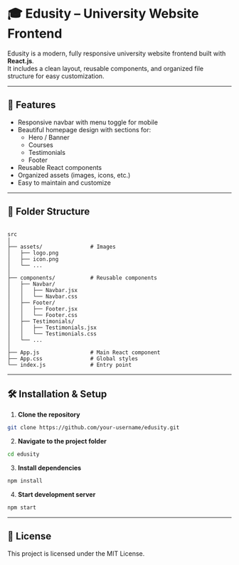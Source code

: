 # 🎓 Edusity – University Website Frontend

Edusity is a modern, fully responsive university website frontend built with **React.js**.  
It includes a clean layout, reusable components, and organized file structure for easy customization.

---

## 🚀 Features
- Responsive navbar with menu toggle for mobile
- Beautiful homepage design with sections for:
  - Hero / Banner
  - Courses
  - Testimonials
  - Footer
- Reusable React components
- Organized assets (images, icons, etc.)
- Easy to maintain and customize

---

## 📂 Folder Structure
```

src
│
├── assets/               # Images 
│   ├── logo.png
│   ├── icon.png
│   └── ...
│
├── components/           # Reusable components
│   ├── Navbar/
│   │   ├── Navbar.jsx
│   │   └── Navbar.css
│   ├── Footer/
│   │   ├── Footer.jsx
│   │   └── Footer.css
│   ├── Testimonials/
│   │   ├── Testimonials.jsx
│   │   └── Testimonials.css
│   └── ...
│
├── App.js                # Main React component
├── App.css               # Global styles
└── index.js              # Entry point

````

---

## 🛠️ Installation & Setup
1. **Clone the repository**
```bash
git clone https://github.com/your-username/edusity.git
````

2. **Navigate to the project folder**

```bash
cd edusity
```

3. **Install dependencies**

```bash
npm install
```

4. **Start development server**

```bash
npm start
```

---

<!--## 📸 Screenshots

*(Add screenshots of your website here)*

----->

## 📄 License

This project is licensed under the MIT License.


```

